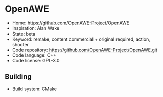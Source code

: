 # OpenAWE

- Home: https://github.com/OpenAWE-Project/OpenAWE
- Inspiration: Alan Wake
- State: beta
- Keyword: remake, content commercial + original required, action, shooter
- Code repository: https://github.com/OpenAWE-Project/OpenAWE.git
- Code language: C++
- Code license: GPL-3.0

## Building

- Build system: CMake